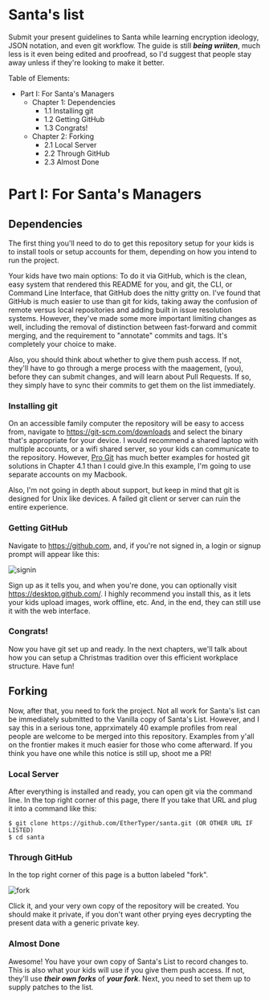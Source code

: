 # Santa's list

Submit your present guidelines to Santa while learning encryption ideology, JSON notation, and even git workflow. The guide is still _**being wriiten**_, much less is it even being edited and proofread, so I'd suggest that people stay away unless if they're looking to make it better.

Table of Elements:
- Part I: For Santa's Managers
  - Chapter 1: Dependencies
    - 1.1 Installing git
    - 1.2 Getting GitHub
    - 1.3 Congrats!
  - Chapter 2: Forking
    - 2.1 Local Server
    - 2.2 Through GitHub
    - 2.3 Almost Done

# Part I: For Santa's Managers

## Dependencies

The first thing you'll need to do to get this repository setup for your kids is to install tools or setup accounts for them, depending on how you intend to run the project.

Your kids have two main options: To do it via GitHub, which is the clean, easy system that rendered this README for you, and git, the CLI, or Command Line Interface, that GitHub does the nitty gritty on. I've found that GitHub is much easier to use than git for kids, taking away the confusion of remote versus local repositories and adding built in issue resolution systems. However, they've made some more important limiting changes as well, including the removal of distinction between fast-forward and commit merging, and the requirement to "annotate" commits and tags. It's completely your choice to make.

Also, you should think about whether to give them push access. If not, they'll have to go through a merge process with the maagement, (you), before they can submit changes, and will learn about Pull Requests. If so, they simply have to sync their commits to get them on the list immediately.

### Installing git

On an accessible family computer the repository will be easy to access from, navigate to <https://git-scm.com/downloads> and select the binary that's appropriate for your device. I would recommend a shared laptop with multiple accounts, or a wifi shared server, so your kids can communicate to the repository. However, [Pro Git](https://git-scm.com/book/en/v1/Git-on-the-Server-The-Protocols) has much better examples for hosted git solutions in Chapter 4.1 than I could give.In this example, I'm going to use separate accounts on my Macbook.

Also, I'm not going in depth about support, but keep in mind that git is designed for Unix like devices. A failed git client or server can ruin the entire experience.

### Getting GitHub

Navigate to <https://github.com>, and, if you're not signed in, a login or signup prompt will appear like this:

![signin](https://cloud.githubusercontent.com/assets/16024539/12304719/9e351444-b9f6-11e5-9a83-d4e014367d5c.PNG)

Sign up as it tells you, and when you're done, you can optionally visit <https://desktop.github.com/>. I highly recommend you install this, as it lets your kids upload images, work offline, etc. And, in the end, they can still use it with the web interface.

### Congrats!

Now you have git set up and ready. In the next chapters, we'll talk about how you can setup a Christmas tradition over this efficient workplace structure. Have fun!

## Forking

Now, after that, you need to fork the project. Not all work for Santa's list can be immediately submitted to the Vanilla copy of Santa's List. However, and I say this in a serious tone, apprximately 40 example profiles from real people are welcome to be merged into this repository. Examples from y'all on the frontier makes it much easier for those who come afterward. If you think you have one while this notice is still up, shoot me a PR!

### Local Server

After everything is installed and ready, you can open git via the command line. In the top right corner of this page, there If you take that URL and plug it into a command like this:

```shell
$ git clone https://github.com/EtherTyper/santa.git (OR OTHER URL IF LISTED)
$ cd santa
```

### Through GitHub

In the top right corner of this page is a button labeled "fork".

![fork](https://cloud.githubusercontent.com/assets/16024539/12304937/ca38948e-b9f7-11e5-8efc-288dbafeadbb.png)

Click it, and your very own copy of the repository will be created. You should make it private, if you don't want other prying eyes decrypting the present data with a generic private key.

### Almost Done

Awesome! You have your own copy of Santa's List to record changes to. This is also what your kids will use if you give them push access. If not, they'll use _**their own forks**_ of _**your fork**_. Next, you need to set them up to supply patches to the list.
